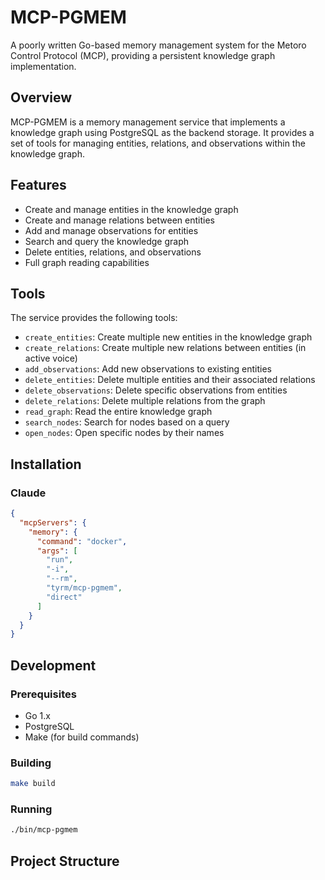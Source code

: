 # MCP-PGMEM

A poorly written Go-based memory management system for the Metoro Control Protocol (MCP), providing a persistent knowledge graph implementation.

## Overview

MCP-PGMEM is a memory management service that implements a knowledge graph using PostgreSQL as the backend storage. It provides a set of tools for managing entities, relations, and observations within the knowledge graph.

## Features

- Create and manage entities in the knowledge graph
- Create and manage relations between entities
- Add and manage observations for entities
- Search and query the knowledge graph
- Delete entities, relations, and observations
- Full graph reading capabilities

## Tools

The service provides the following tools:

- `create_entities`: Create multiple new entities in the knowledge graph
- `create_relations`: Create multiple new relations between entities (in active voice)
- `add_observations`: Add new observations to existing entities
- `delete_entities`: Delete multiple entities and their associated relations
- `delete_observations`: Delete specific observations from entities
- `delete_relations`: Delete multiple relations from the graph
- `read_graph`: Read the entire knowledge graph
- `search_nodes`: Search for nodes based on a query
- `open_nodes`: Open specific nodes by their names

## Installation

### Claude

```json
{
  "mcpServers": {
    "memory": {
      "command": "docker",
      "args": [
        "run",
        "-i",
        "--rm",
        "tyrm/mcp-pgmem",
        "direct"
      ]
    }
  }
}
```

## Development

### Prerequisites

- Go 1.x
- PostgreSQL
- Make (for build commands)

### Building

```bash
make build
```

### Running

```bash
./bin/mcp-pgmem
```

## Project Structure

